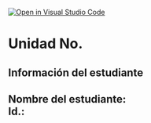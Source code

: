 [![Open in Visual Studio Code](https://classroom.github.com/assets/open-in-vscode-2e0aaae1b6195c2367325f4f02e2d04e9abb55f0b24a779b69b11b9e10269abc.svg)](https://classroom.github.com/online_ide?assignment_repo_id=18559866&assignment_repo_type=AssignmentRepo)
# Unidad No. 
## Información del estudiante  
Nombre del estudiante:  
Id.:
---

